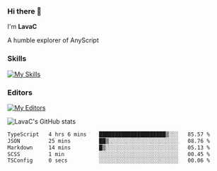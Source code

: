 ### Hi there 👋
I'm **LavaC**

A humble explorer of AnyScript

### Skills
[![My Skills](https://skillicons.dev/icons?i=js,ts,vue,nodejs,nuxtjs,astro,solidjs,tailwind)](https://skillicons.dev)

### Editors
[![My Editors](https://skillicons.dev/icons?i=neovim,vscode)](https://skillicons.dev)

![LavaC's GitHub stats](https://github-readme-stats.vercel.app/api?username=LavaCxx&show_icons=true&theme=synthwave)

<!--START_SECTION:waka-->

```txt
TypeScript   4 hrs 6 mins    █████████████████████▒░░░   85.57 %
JSON         25 mins         ██▒░░░░░░░░░░░░░░░░░░░░░░   08.76 %
Markdown     14 mins         █▒░░░░░░░░░░░░░░░░░░░░░░░   05.13 %
SCSS         1 min           ░░░░░░░░░░░░░░░░░░░░░░░░░   00.45 %
TSConfig     0 secs          ░░░░░░░░░░░░░░░░░░░░░░░░░   00.06 %
```

<!--END_SECTION:waka-->
